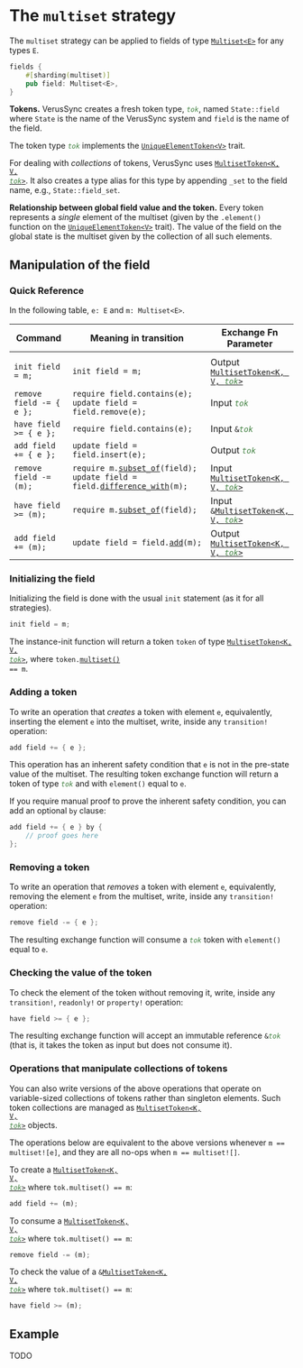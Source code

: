 # The `multiset` strategy

The `multiset` strategy can be applied to fields of type [`Multiset<E>`](https://verus-lang.github.io/verus/verusdoc/vstd/multiset/struct.Multiset.html) for any types `E`.

```rust
fields {
    #[sharding(multiset)]
    pub field: Multiset<E>,
}
```

**Tokens.**
VerusSync creates a fresh token type, <code style="font-style: italic; color: #408040">tok</code>,
named `State::field` where `State` is the name of the VerusSync system and `field` is the name of the field.

The token type <code style="font-style: italic; color: #408040">tok</code> implements the
[`UniqueElementToken<V>`](https://verus-lang.github.io/verus/verusdoc/vstd/tokens/trait.UniqueElementToken.html) trait.

For dealing with _collections_ of tokens, VerusSync uses
<a href="https://verus-lang.github.io/verus/verusdoc/vstd/tokens/struct.MultisetToken.html"><code>MultisetToken&lt;K, V, <span style="font-style: italic; color: #408040">tok</span>&gt;</code></a>. It also creates a type alias for this type by appending `_set` to the field name, e.g., `State::field_set`.

**Relationship between global field value and the token.**
Every token represents a _single_ element of the multiset (given by the `.element()`
function on the [`UniqueElementToken<V>`](https://verus-lang.github.io/verus/verusdoc/vstd/tokens/trait.UniqueElementToken.html) trait).
The value of the field on the global state is the multiset given by the collection of all such elements.

## Manipulation of the field

### Quick Reference

In the following table, `e: E` and `m: Multiset<E>`.

<div class="table-wrapper" style="font-size: 13px"><table>
  <colgroup>
     <col span="1" style="width: 35%;">
     <col span="1" style="width: 40%;">
     <col span="1" style="width: 25%;">
  </colgroup>
  <thead>
    <tr>
      <th>Command</th>
      <th>Meaning in transition</th>
      <th>Exchange Fn Parameter</th>
    </tr>
  </thead>
  <tbody>
    <tr><td></td><td></td><td></td></tr>
    <tr>
      <td><code>init field = m;</code></td>
      <td><code>init field = m;</code></td>
      <td>Output <a href="https://verus-lang.github.io/verus/verusdoc/vstd/tokens/struct.MultisetToken.html"><code>MultisetToken&lt;K, V, <span style="font-style: italic; color: #408040">tok</span>&gt;</code></a></td>
    </tr> <tr>
      <td><code>remove field -= { e };</code></td>
      <td><code>require field.contains(e);</code><br><code>update field = field.remove(e);</code></td>
      <td>Input <code><span style="font-style: italic; color: #408040">tok</span></code></td>
    </tr> <tr>
      <td><code>have field &gt;= { e };</code></td>
      <td><code>require field.contains(e);</code></td>
      <td>Input <code>&amp;<span style="font-style: italic; color: #408040">tok</span></code></td>
    </tr> <tr>
      <td><code>add field += { e };</code></td>
      <td><code>update field = field.insert(e);</code></td>
      <td>Output <code><span style="font-style: italic; color: #408040">tok</span></code></td>
    </tr> <tr>
      <td><code>remove field -= (m);</code></td>
      <td><code style="white-space: pre">require m.<a href="https://verus-lang.github.io/verus/verusdoc/vstd/multiset/struct.Multiset.html#method.subset_of">subset_of</a>(field);</code><br>
          <code>update field = field.<a href="https://verus-lang.github.io/verus/verusdoc/vstd/multiset/struct.Multiset.html#method.difference_with">difference_with</a>(m);</code></td>
      <td>Input <code><a href="https://verus-lang.github.io/verus/verusdoc/vstd/tokens/struct.MultisetToken.html">MultisetToken&lt;K, V, <span style="font-style: italic; color: #408040">tok</span>&gt;</code></a></code></td>
    </tr> <tr>
      <td><code>have field &gt;= (m);</code></td>
      <td><code style="white-space: pre">require m.<a href="https://verus-lang.github.io/verus/verusdoc/vstd/multiset/struct.Multiset.html#method.subset_of">subset_of</a>(field);</code></td>
      <td>Input <code>&amp;<a href="https://verus-lang.github.io/verus/verusdoc/vstd/tokens/struct.MultisetToken.html">MultisetToken&lt;K, V, <span style="font-style: italic; color: #408040">tok</span>&gt;</code></a></code></td>
    </tr> <tr>
      <td><code>add field += (m);</code></td>
      <td><code style="white-space: pre">update field = field.<a href="https://verus-lang.github.io/verus/verusdoc/vstd/multiset/struct.Multiset.html#method.add">add</a>(m);</code>
      </td>
      <td>Output <a href="https://verus-lang.github.io/verus/verusdoc/vstd/tokens/struct.MultisetToken.html"><code>MultisetToken&lt;K, V, <span style="font-style: italic; color: #408040">tok</span>&gt;</code></a></td>
    </tr>
  </tbody>
</table></div>

### Initializing the field

Initializing the field is done with the usual `init` statement (as it for all strategies).

```rust
init field = m;
```

The instance-init function will return a token `token` of type
<a href="https://verus-lang.github.io/verus/verusdoc/vstd/tokens/struct.MultisetToken.html"><code>MultisetToken&lt;K, V, <span style="font-style: italic; color: #408040">tok</span>&gt;</code></a>, where <code>token.<a href="https://verus-lang.github.io/verus/verusdoc/vstd/tokens/struct.MultisetToken.html#method.multiset">multiset()</a> == m</code>.

### Adding a token

To write an operation that _creates_ a token with element `e`,
equivalently, inserting the element `e` into the multiset, write, inside any `transition!` operation:

```rust
add field += { e };
```

This operation has an inherent safety condition that `e` is not in the pre-state value of the multiset.
The resulting token exchange function will return a token of type <code><span style="font-style: italic; color: #408040">tok</span></code>
and with `element()` equal to `e`.

If you require manual proof to prove the inherent safety condition, you can add
an optional `by` clause:

```rust
add field += { e } by {
    // proof goes here
};
```

### Removing a token

To write an operation that _removes_ a token with element `e`,
equivalently, removing the element `e` from the multiset, write, inside any `transition!` operation:

```rust
remove field -= { e };
```

The resulting exchange function will consume a <code><span style="font-style: italic; color: #408040">tok</span></code> token with `element()` equal to `e`.

### Checking the value of the token

To check the element of the token without removing it,
write, inside any `transition!`, `readonly!` or `property!` operation:

```rust
have field >= { e };
```

The resulting exchange function will accept an immutable reference
<code>&amp;<span style="font-style: italic; color: #408040">tok</span></code> (that is, it takes the token as input but does not consume it).

### Operations that manipulate collections of tokens

You can also write versions of the above operations that operate on variable-sized collections of tokens
rather than singleton elements.
Such token collections are managed as <a href="https://verus-lang.github.io/verus/verusdoc/vstd/tokens/struct.MultisetToken.html"><code>MultisetToken&lt;K, V, <span style="font-style: italic; color: #408040">tok</span>&gt;</code></a> objects.

The operations below are equivalent to the above versions whenever `m == multiset![e]`,
and they are all no-ops when `m == multiset![]`.

To create a <a href="https://verus-lang.github.io/verus/verusdoc/vstd/tokens/struct.MultisetToken.html"><code>MultisetToken&lt;K, V, <span style="font-style: italic; color: #408040">tok</span>&gt;</code></a> where `tok.multiset() == m`:

```rust
add field += (m);
```

To consume a <a href="https://verus-lang.github.io/verus/verusdoc/vstd/tokens/struct.MultisetToken.html"><code>MultisetToken&lt;K, V, <span style="font-style: italic; color: #408040">tok</span>&gt;</code></a> where `tok.multiset() == m`:

```rust
remove field -= (m);
```

To check the value of a <code>&amp;<a href="https://verus-lang.github.io/verus/verusdoc/vstd/tokens/struct.MultisetToken.html">MultisetToken&lt;K, V, <span style="font-style: italic; color: #408040">tok</span>&gt;</a></code> where `tok.multiset() == m`:

```rust
have field >= (m);
```

## Example

TODO
